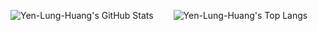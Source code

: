 ![Yen-Lung-Huang's GitHub Stats](https://github-readme-stats.vercel.app/api?username=Yen-Lung-Huang&show_icons=true&theme=radical)&emsp;&emsp;
![Yen-Lung-Huang's Top Langs](https://github-readme-stats.vercel.app/api/top-langs/?username=Yen-Lung-Huang&layout=compact&theme=ambient_gradient&langs_count=8)
